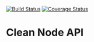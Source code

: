 [![Build Status](https://app.travis-ci.com/miguelaugl/clean-node-api.svg?branch=master)](https://app.travis-ci.com/miguelaugl/clean-node-api)
[![Coverage Status](https://coveralls.io/repos/github/miguelaugl/clean-node-api/badge.svg?branch=master)](https://coveralls.io/github/miguelaugl/clean-node-api?branch=master)

# Clean Node API